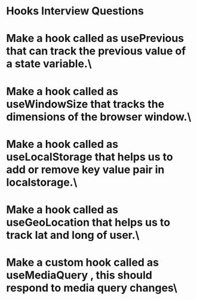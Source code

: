 # Hooks Interview Questions

# Make a hook called as usePrevious that can track the previous value of a state variable.\

# Make a hook called as useWindowSize that tracks the dimensions of the browser window.\

# Make a hook called as useLocalStorage that helps us to add or remove key value pair in localstorage.\

# Make a hook called as useGeoLocation that helps us to track lat and long of user.\

# Make a custom hook called as useMediaQuery , this should respond to media query changes\